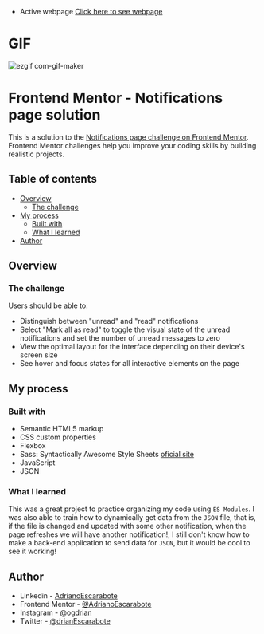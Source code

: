 - Active webpage [Click here to see webpage](https://adrianoescarabote.github.io/notifications-page/)

# GIF

![ezgif com-gif-maker](https://user-images.githubusercontent.com/101136987/201479791-32898372-4818-484e-80e4-5be79e7d67ec.gif)

# Frontend Mentor - Notifications page solution

This is a solution to the [Notifications page challenge on Frontend Mentor](https://www.frontendmentor.io/challenges/notifications-page-DqK5QAmKbC). Frontend Mentor challenges help you improve your coding skills by building realistic projects. 

## Table of contents

- [Overview](#overview)
  - [The challenge](#the-challenge)
- [My process](#my-process)
  - [Built with](#built-with)
  - [What I learned](#what-i-learned)
- [Author](#author)

## Overview

### The challenge

Users should be able to:

- Distinguish between "unread" and "read" notifications
- Select "Mark all as read" to toggle the visual state of the unread notifications and set the number of unread messages to zero
- View the optimal layout for the interface depending on their device's screen size
- See hover and focus states for all interactive elements on the page

## My process

### Built with

- Semantic HTML5 markup
- CSS custom properties
- Flexbox
- Sass: Syntactically Awesome Style Sheets [oficial site](https://sass-lang.com/) 
- JavaScript
- JSON

### What I learned

This was a great project to practice organizing my code using `ES Modules`. I was also able to train how to dynamically get data from the `JSON` file, that is, if the file is changed and updated with some other notification, when the page refreshes we will have another notification!, I still don't know how to make a back-end application to send data for `JSON`, but it would be cool to see it working!

## Author

- Linkedin - [AdrianoEscarabote](https://www.linkedin.com/in/adriano-escarabote-944b02233/)
- Frontend Mentor - [@AdrianoEscarabote](https://www.frontendmentor.io/profile/AdrianoEscarabote)
- Instagram - [@ogdrian](https://www.instagram.com/ogdrian/)
- Twitter - [@drianEscarabote](https://twitter.com/drianEscarabote)
